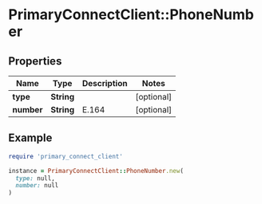 # PrimaryConnectClient::PhoneNumber

## Properties

| Name | Type | Description | Notes |
| ---- | ---- | ----------- | ----- |
| **type** | **String** |  | [optional] |
| **number** | **String** | E.164 | [optional] |

## Example

```ruby
require 'primary_connect_client'

instance = PrimaryConnectClient::PhoneNumber.new(
  type: null,
  number: null
)
```

